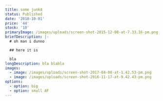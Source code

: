 ```yaml
---
title: some junk4
status: Published
date: '2018-10-01'
price: '44'
stock: '10'
primaryImage: /images/uploads/screen-shot-2015-12-08-at-7.33.16-pm.png
briefDescription: |-
  # oh man i dunno

  ## here it is

  bla
longDescription: bla blabla
images:
  - image: /images/uploads/screen-shot-2017-04-08-at-1.42.53-pm.png
  - image: /images/uploads/screen-shot-2016-11-17-at-9.42.43-pm.png
options:
  - option: big
  - option: small AF
---
```


